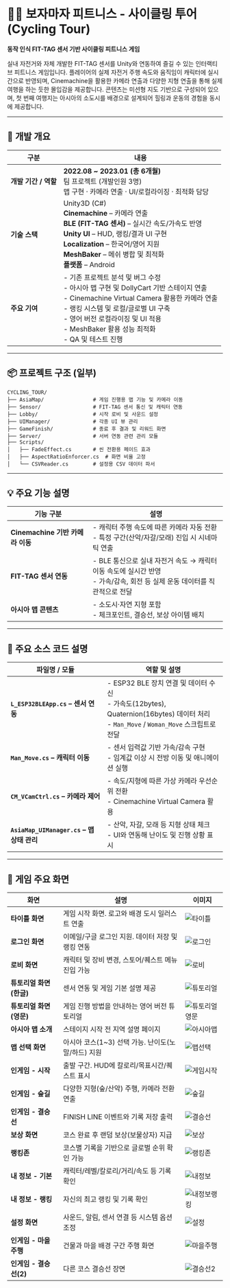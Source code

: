 # 🚴‍♀️ 보자마자 피트니스 - 사이클링 투어 (Cycling Tour)

**동작 인식 FIT-TAG 센서 기반 사이클링 피트니스 게임**

실내 자전거와 자체 개발한 FIT-TAG 센서를 Unity와 연동하여 즐길 수 있는 인터랙티브 피트니스 게임입니다.
플레이어의 실제 자전거 주행 속도와 움직임이 캐릭터에 실시간으로 반영되며, Cinemachine을 활용한 카메라 연출과 다양한 지형 연출을 통해 실제 여행을 하는 듯한 몰입감을 제공합니다.
콘텐츠는 미션형 지도 기반으로 구성되어 있으며, 첫 번째 여행지는 아시아의 소도시를 배경으로 설계되어 힐링과 운동의 경험을 동시에 제공합니다.

---

## 📅 개발 개요

| 구분             | 내용                                                                                                                                                                                                      |
| -------------- | ------------------------------------------------------------------------------------------------------------------------------------------------------------------------------------------------------- |
| **개발 기간 / 역할** | **2022.08 \~ 2023.01 (총 6개월)**<br>팀 프로젝트 (개발인원 3명)<br>맵 구현 · 카메라 연출 · UI/로컬라이징 · 최적화 담당                                                                                                                 |
| **기술 스택**      | Unity3D (C#)<br>**Cinemachine** – 카메라 연출<br>**BLE (FIT-TAG 센서)** – 실시간 속도/가속도 반영<br>**Unity UI** – HUD, 랭킹/결과 UI 구현<br>**Localization** – 한국어/영어 지원<br>**MeshBaker** – 메쉬 병합 및 최적화<br>**플랫폼** – Android |
| **주요 기여**      | - 기존 프로젝트 분석 및 버그 수정<br>- 아시아 맵 구현 및 DollyCart 기반 스테이지 연출<br>- Cinemachine Virtual Camera 활용한 카메라 연출<br>- 랭킹 시스템 및 로컬/글로벌 UI 구축<br>- 영어 버전 로컬라이징 및 UI 적용<br>- MeshBaker 활용 성능 최적화<br>- QA 및 테스트 진행      |

---

## 📦 프로젝트 구조 (일부)

```
CYCLING_TOUR/
├── AsiaMap/                # 게임 진행용 맵 기능 및 카메라 이동
├── Sensor/                 # FIT-TAG 센서 통신 및 캐릭터 연동
├── Lobby/                  # 시작 로비 및 사운드 설정
├── UIManager/              # 각종 UI 뷰 관리
├── GameFinish/             # 종료 후 결과 및 리워드 화면
├── Server/                 # 서버 연동 관련 관리 모듈
├── Scripts/
│   ├── FadeEffect.cs       # 씬 전환용 페이드 효과
│   ├── AspectRatioEnforcer.cs  # 화면 비율 고정
│   └── CSVReader.cs        # 설정용 CSV 데이터 파서
```

---

## 💡 주요 기능 설명

| 기능 구분                     | 설명                                                                            |
| ------------------------- | ----------------------------------------------------------------------------- |
| **Cinemachine 기반 카메라 이동** | - 캐릭터 주행 속도에 따른 카메라 자동 전환<br>- 특정 구간(산악/자갈/모래) 진입 시 시네마틱 연출                   |
| **FIT-TAG 센서 연동**         | - BLE 통신으로 실내 자전거 속도 → 캐릭터 이동 속도에 실시간 반영<br>- 가속/감속, 회전 등 실제 운동 데이터를 직관적으로 전달 |
| **아시아 맵 콘텐츠**             | - 소도시·자연 지형 포함<br>- 체크포인트, 결승선, 보상 아이템 배치                                     |

---

## 📂 주요 소스 코드 설명

| 파일명 / 모듈                             | 역할 및 설명                                                                                                          |
| ------------------------------------ | ---------------------------------------------------------------------------------------------------------------- |
| **`L_ESP32BLEApp.cs` – 센서 연동**       | - ESP32 BLE 장치 연결 및 데이터 수신<br>- 가속도(12bytes), Quaternion(16bytes) 데이터 처리<br>- `Man_Move` / `Woman_Move` 스크립트로 전달 |
| **`Man_Move.cs` – 캐릭터 이동**           | - 센서 입력값 기반 가속/감속 구현<br>- 임계값 이상 시 전방 이동 및 애니메이션 실행                                                              |
| **`CM_VCamCtrl.cs` – 카메라 제어**        | - 속도/지형에 따른 가상 카메라 우선순위 전환<br>- Cinemachine Virtual Camera 활용                                                    |
| **`AsiaMap_UIManager.cs` – 맵 상태 관리** | - 산악, 자갈, 모래 등 지형 상태 체크<br>- UI와 연동해 난이도 및 진행 상황 표시                                                              |

---

## 📸 게임 주요 화면

| 화면               | 설명                                | 이미지                           |
| ---------------- | --------------------------------- | ----------------------------- |
| **타이틀 화면**       | 게임 시작 화면. 로고와 배경 도시 일러스트 연출       | ![타이틀](Screenshots/2.PNG)     |
| **로그인 화면**       | 이메일/구글 로그인 지원. 데이터 저장 및 랭킹 연동     | ![로그인](Screenshots/3.PNG)     |
| **로비 화면**        | 캐릭터 및 장비 변경, 스토어/퀘스트 메뉴 진입 가능     | ![로비](Screenshots/15.PNG)     |
| **튜토리얼 화면 (한글)** | 센서 연동 및 게임 기본 설명 제공               | ![튜토리얼](Screenshots/4.PNG)    |
| **튜토리얼 화면 (영문)** | 게임 진행 방법을 안내하는 영어 버전 튜토리얼         | ![튜토리얼영문](Screenshots/19.PNG) |
| **아시아 맵 소개**     | 스테이지 시작 전 지역 설명 페이지               | ![아시아맵](Screenshots/1.PNG)    |
| **맵 선택 화면**      | 아시아 코스(1\~3) 선택 가능. 난이도(노말/하드) 지원 | ![맵선택](Screenshots/11.PNG)    |
| **인게임 - 시작**     | 출발 구간. HUD에 칼로리/목표시간/퀘스트 표시       | ![게임시작](Screenshots/6.PNG)    |
| **인게임 - 숲길**     | 다양한 지형(숲/산악) 주행, 카메라 전환 연출        | ![숲길](Screenshots/8.PNG)      |
| **인게임 - 결승선**    | FINISH LINE 이벤트와 기록 저장 출력         | ![결승선](Screenshots/10.PNG)    |
| **보상 화면**        | 코스 완료 후 랜덤 보상(보물상자) 지급            | ![보상](Screenshots/12.PNG)     |
| **랭킹존**          | 코스별 기록을 기반으로 글로벌 순위 확인 가능         | ![랭킹존](Screenshots/5.PNG)     |
| **내 정보 - 기본**    | 캐릭터/레벨/칼로리/거리/속도 등 기록 확인          | ![내정보](Screenshots/13.PNG)    |
| **내 정보 - 랭킹**    | 자신의 최고 랭킹 및 기록 확인                 | ![내정보랭킹](Screenshots/14.PNG)  |
| **설정 화면**        | 사운드, 알림, 센서 연결 등 시스템 옵션 조정        | ![설정](Screenshots/16.PNG)     |
| **인게임 - 마을 주행**  | 건물과 마을 배경 구간 주행 화면                | ![마을주행](Screenshots/17.PNG)   |
| **인게임 - 결승선(2)** | 다른 코스 결승선 장면                      | ![결승선2](Screenshots/18.PNG)   |

